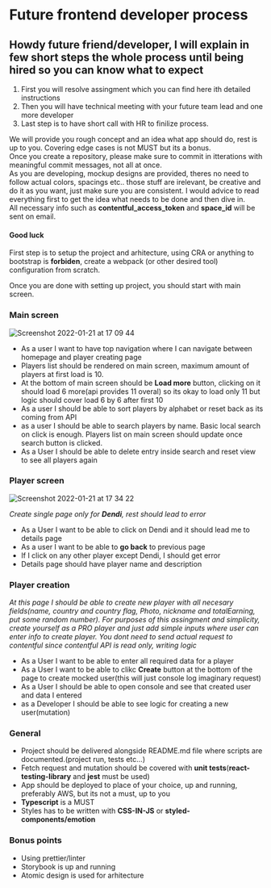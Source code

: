 # Future frontend developer process

## Howdy future friend/developer, I will explain in few short steps the whole process until being hired so you can know what to expect

1. First you will resolve assingment which you can find here ith detailed instructions
2. Then you will have technical meeting with your future team lead and one more developer
3. Last step is to have short call with HR to finilize process.

We will provide you rough concept and an idea what app should do, rest is up to you. Covering edge cases is not MUST but its a bonus.   
Once you create a repository, please make sure to commit in itterations with meaningful commit messages, not all at once.      
As you are developing, mockup designs are provided, theres no need to follow actual colors, spacings etc.. those stuff are irelevant, be creative and do it as you want, just make sure you are consistent.
I would advice to read everything first to get the idea what needs to be done and then dive in.   
All necessary info such as **contentful_access_token** and **space_id** will be sent on email.  
#### Good luck


First step is to setup the project and arhitecture, using CRA or anything to bootstrap is **forbiden**, create a webpack (or other desired tool) configuration from scratch.

Once you are done with setting up project, you should start with main screen. 

### **Main screen**  

![Screenshot 2022-01-21 at 17 09 44](https://user-images.githubusercontent.com/56973272/150560704-eeeba817-8e9f-4420-be7f-2aabd0c9211c.png)


- As a user I want to have top navigation where I can navigate between homepage and player creating page
- Players list should be rendered on main screen, maximum amount of players at first load is 10.
- At the bottom of main screen should be **Load more** button, clicking on it should load 6 more(api provides 11 overal) so its okay to load only 11 but logic should cover load 6 by 6 after first 10
- As a user I should be able to sort players by alphabet or reset back as its coming from API
- as a user I should be able to search players by name. Basic local search on click is enough. Players list on main screen should update once search button is clicked.
- As a User I should be able to delete entry inside search and reset view to see all players again

### **Player screen**

![Screenshot 2022-01-21 at 17 34 22](https://user-images.githubusercontent.com/56973272/150564731-dcb0aa7d-2465-44cd-854c-6426d93a5110.png)

*Create single page only for **Dendi**, rest should lead to error*

- As a User I want to be able to click on Dendi and it should lead me to details page
- As a user I want to be able to **go back** to previous page
- If I click on any other player except Dendi, I should get error
- Details page should have player name and description

### **Player creation**

*At this page I should be able to create new player with all necesary fields(name, country and country flag, Photo, nickname and totalEarning, put some random number). For purposes of this assingment and simplicity, create yourself as a PRO player and just add simple inputs where user can enter info to create player. You dont need to send actual request to contentful since contentful API is read only, writing logic*

- As a User I want to be able to enter all required data for a player
- As a User I want to be able to clikc **Create** button at the bottom of the page to create mocked user(this will just console log imaginary request)
- As a User I should be able to open console and see that created user and data I entered
- as a Developer I should be able to see logic for creating a new user(mutation)

### **General**

- Project should be delivered alongside README.md file where scripts are documented.(project run, tests etc...)
- Fetch request and mutation should be covered with **unit tests**(**react-testing-library** and **jest** must be used)
- App should be deployed to place of your choice, up and running, preferably AWS, but its not a must, up to you
- **Typescript** is a MUST
- Styles has to be written with **CSS-IN-JS** or **styled-components/emotion**


### **Bonus points**

- Using prettier/linter
- Storybook is up and running
- Atomic design is used for arhitecture
